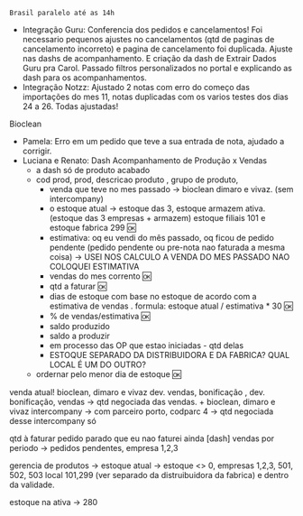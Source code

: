 	Brasil paralelo até as 14h
- Integração Guru: Conferencia dos pedidos e cancelamentos! Foi necessario pequenos ajustes no cancelamentos (qtd de paginas de cancelamento incorreto) e pagina de cancelamento foi duplicada. Ajuste nas dashs de acompanhamento. E criação da dash de Extrair Dados Guru pra Carol. Passado filtros personalizados no portal e explicando as dash para os acompanhamentos.
- Integração Notzz: Ajustado 2 notas com erro do começo das importações do mes 11, notas duplicadas com os varios testes dos dias 24 a 26. Todas ajustadas!

Bioclean
- Pamela: Erro em um pedido que teve a sua entrada de nota, ajudado a corrigir.
- Luciana e Renato: Dash Acompanhamento de Produção x Vendas
	- a dash só de produto acabado
	- cod prod, prod, descricao produto , grupo de produto, 
		- venda que teve no mes passado → bioclean dimaro e vivaz. (sem intercompany)
		- o estoque atual → estoque das 3, estoque armazem ativa. (estoque das 3 empresas + armazem) estoque filiais 101 e estoque fabrica 299 🆗
		- estimativa:  oq eu vendi do mês passado, oq ficou de pedido pendente (pedido pendente ou pre-nota nao faturada a mesma coisa) → USEI NOS CALCULO A VENDA DO MES PASSADO NAO COLOQUEI ESTIMATIVA
		- vendas do mes corrento 🆗
		- qtd a faturar 🆗
		- dias de estoque com base no estoque de acordo com a estimativa de vendas . formula: estoque atual / estimativa * 30 🆗
		- % de vendas/estimativa 🆗
		- saldo produzido
		- saldo a produzir
		- em processo das OP que estao iniciadas - qtd delas
		- ESTOQUE SEPARADO DA DISTRIBUIDORA E DA FABRICA? QUAL LOCAL É UM DO OUTRO?
	- ordernar pelo menor dia de estoque 🆗


venda atual!
bioclean, dimaro e vivaz
dev. vendas, bonificação , dev. bonificação, vendas → qtd negociada das vendas.
+
bioclean, dimaro e vivaz
intercompany → com parceiro porto, codparc 4 → qtd negociada desse intercompany só

qtd à faturar
pedido parado que eu nao faturei ainda
[dash] vendas por periodo → pedidos pendentes, empresa 1,2,3

gerencia de produtos → estoque atual → estoque <> 0, empresas 1,2,3, 501, 502, 503 local 101,299 (ver separado da distruibuidora da fabrica) e dentro da validade.

estoque na ativa → 280
